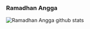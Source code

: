 ### Ramadhan Angga

![Ramadhan Angga github stats](https://github-readme-stats.vercel.app/api?username=ramadhannangga&show_icons=true&theme=red)
